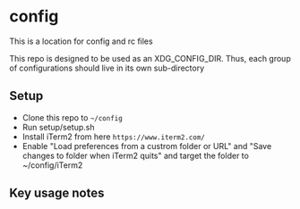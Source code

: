 # config
This is a location for config and rc files

This repo is designed to be used as an XDG_CONFIG_DIR. Thus, each group of
configurations should live in its own sub-directory

## Setup
- Clone this repo to `~/config`
- Run setup/setup.sh
- Install iTerm2 from here `https://www.iterm2.com/`
- Enable "Load preferences from a custrom folder or URL" and "Save changes to folder when iTerm2 quits" and target the folder to ~/config/iTerm2 


## Key usage notes

